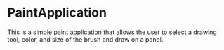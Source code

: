 # PaintApplication
<p>
This is a simple paint application that allows the user to select a drawing tool, color, and size of the brush and draw on a panel.
